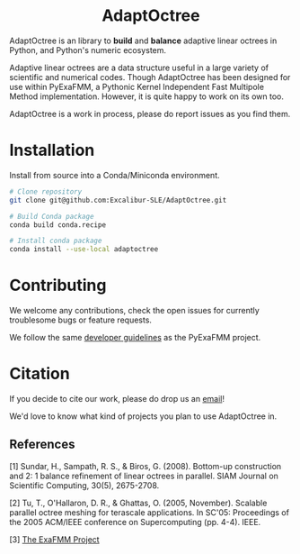<h1 align='center'> AdaptOctree </h1>

AdaptOctree is an library to **build** and **balance** adaptive linear octrees in Python, and Python's numeric ecosystem.

Adaptive linear octrees are a data structure useful in a large variety of scientific and numerical codes. Though AdaptOctree has been designed for use within PyExaFMM, a Pythonic Kernel Independent Fast Multipole Method implementation. However, it is quite happy to work on its own too.

AdaptOctree is a work in process, please do report issues as you find them.

# Installation

Install from source into a Conda/Miniconda environment.

```bash
# Clone repository
git clone git@github.com:Excalibur-SLE/AdaptOctree.git

# Build Conda package
conda build conda.recipe

# Install conda package
conda install --use-local adaptoctree
```

# Contributing

We welcome any contributions, check the open issues for currently troublesome bugs or feature requests.

We follow the same [developer guidelines](https://github.com/exafmm/pyexafmm/wiki/Contributing-%F0%9F%92%BB) as the PyExaFMM project.

# Citation

If you decide to cite our work, please do drop us an [email](mailto:srinathkailasa@gmail.com)!

We'd love to know what kind of projects you plan to use AdaptOctree in.

## References

[1] Sundar, H., Sampath, R. S., & Biros, G. (2008). Bottom-up construction and 2: 1 balance refinement of linear octrees in parallel. SIAM Journal on Scientific Computing, 30(5), 2675-2708.

[2] Tu, T., O'Hallaron, D. R., & Ghattas, O. (2005, November). Scalable parallel octree meshing for terascale applications. In SC'05: Proceedings of the 2005 ACM/IEEE conference on Supercomputing (pp. 4-4). IEEE.

[3] [The ExaFMM Project](https://github.com/exafmm)
